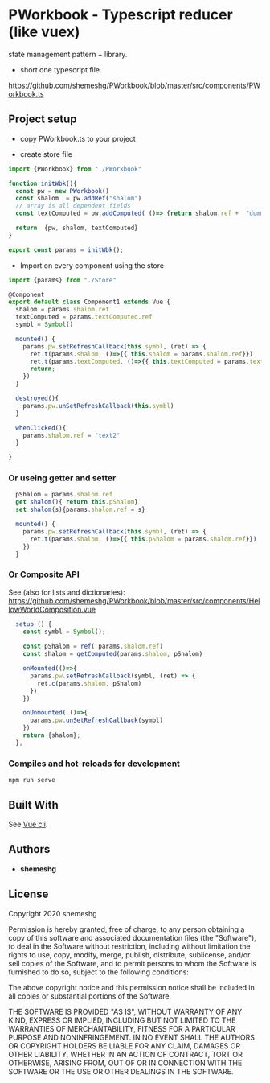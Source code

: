 # PWorkbook - Typescript reducer (like vuex)

state management pattern + library.

* short one typescript file. 

https://github.com/shemeshg/PWorkbook/blob/master/src/components/PWorkbook.ts

## Project setup

- copy PWorkbook.ts to your project

- create store file

```typescript
import {PWorkbook} from "./PWorkbook"

function initWbk(){
  const pw = new PWorkbook()
  const shalom  = pw.addRef("shalom")
  // array is all dependent fields
  const textComputed = pw.addComputed( ()=> {return shalom.ref +  "dummy text" } , [shalom])

  return  {pw, shalom, textComputed}
}

export const params = initWbk();
```

- Import on every component using the store

```typescript
import {params} from "./Store"

@Component
export default class Component1 extends Vue {
  shalom = params.shalom.ref  
  textComputed = params.textComputed.ref
  symbl = Symbol()

  mounted() {
    params.pw.setRefreshCallback(this.symbl, (ret) => {      
      ret.t(params.shalom, ()=>{{ this.shalom = params.shalom.ref}})
      ret.t(params.textComputed, ()=>{{ this.textComputed = params.textComputed.ref}})
      return;
    })
  }

  destroyed(){
    params.pw.unSetRefreshCallback(this.symbl)
  }

  whenClicked(){
    params.shalom.ref = "text2"
  }

}
```

### Or useing getter and setter

```typescript
  pShalom = params.shalom.ref  
  get shalom(){ return this.pShalom}
  set shalom(s){params.shalom.ref = s}

  mounted() {
    params.pw.setRefreshCallback(this.symbl, (ret) => {      
      ret.t(params.shalom, ()=>{{ this.pShalom = params.shalom.ref}})
    })
  }  
```

### Or Composite API

See (also for lists and dictionaries):
https://github.com/shemeshg/PWorkbook/blob/master/src/components/HellowWorldComposition.vue


```typescript
  setup () {
    const symbl = Symbol();
    
    const pShalom = ref( params.shalom.ref)
    const shalom = getComputed(params.shalom, pShalom) 

    onMounted(()=>{
      params.pw.setRefreshCallback(symbl, (ret) => {      
        ret.c(params.shalom, pShalom)
      })
    })

    onUnmounted( ()=>{
      params.pw.unSetRefreshCallback(symbl)
    })
    return {shalom};
  },

```

### Compiles and hot-reloads for development

```
npm run serve
```

## Built With

See [Vue cli](https://cli.vuejs.org/config/).

## Authors

* **shemeshg**

## License

Copyright 2020 shemeshg

Permission is hereby granted, free of charge, to any person obtaining a copy of this software and associated documentation files (the "Software"), to deal in the Software without restriction, including without limitation the rights to use, copy, modify, merge, publish, distribute, sublicense, and/or sell copies of the Software, and to permit persons to whom the Software is furnished to do so, subject to the following conditions:

The above copyright notice and this permission notice shall be included in all copies or substantial portions of the Software.

THE SOFTWARE IS PROVIDED "AS IS", WITHOUT WARRANTY OF ANY KIND, EXPRESS OR IMPLIED, INCLUDING BUT NOT LIMITED TO THE WARRANTIES OF MERCHANTABILITY, FITNESS FOR A PARTICULAR PURPOSE AND NONINFRINGEMENT. IN NO EVENT SHALL THE AUTHORS OR COPYRIGHT HOLDERS BE LIABLE FOR ANY CLAIM, DAMAGES OR OTHER LIABILITY, WHETHER IN AN ACTION OF CONTRACT, TORT OR OTHERWISE, ARISING FROM, OUT OF OR IN CONNECTION WITH THE SOFTWARE OR THE USE OR OTHER DEALINGS IN THE SOFTWARE.